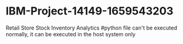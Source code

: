 # IBM-Project-14149-1659543203
Retail Store Stock Inventory Analytics
#python file can't be executed normally, it can be executed in the host system only
